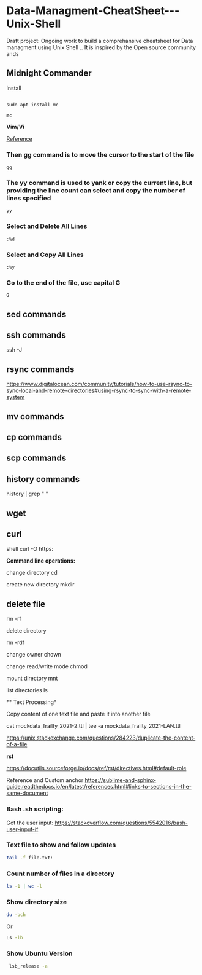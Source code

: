 # Data-Managment-CheatSheet---Unix-Shell
Draft project: Ongoing work to build a comprehansive cheatsheet for Data managment using Unix Shell .. It is inspired by the Open source community ands

**Midnight Commander**
---

Install
```

sudo apt install mc

```
```
mc
```

**Vim/Vi**

[Reference](https://linuxtect.com/how-to-select-all-in-vim-vi/)

### Then gg command is to move the cursor to the start of the file

``` 
gg

```


### The yy command is used to yank or copy the current line, but providing the line count can select and copy the number of lines specified 

``` 
yy 

```

 ### Select and Delete All Lines

```
:%d
```
 ### Select and Copy All Lines

```
:%y
```
### Go to the end of the file, use capital G
```
G
```


**sed commands**
----

**ssh commands**
----

ssh -J

**rsync commands**
----

https://www.digitalocean.com/community/tutorials/how-to-use-rsync-to-sync-local-and-remote-directories#using-rsync-to-sync-with-a-remote-system

**mv commands**
----

**cp commands**
----

**scp commands**
----

**history commands**
----

history | grep " "




**wget**
----

curl 
----

shell curl -O https:


**Command line operations:**

change directory cd 

create new directory mkdir

delete file 
---
rm -rf 

delete directory 

rm -rdf 

change owner chown

change read/write mode chmod 

mount directory mnt 

list directories ls 


** Text Processing*

Copy content of one text file and paste it into another file

cat mockdata_frailty_2021-2.ttl | tee -a mockdata_frailty_2021-LAN.ttl 

https://unix.stackexchange.com/questions/284223/duplicate-the-content-of-a-file

**rst**

https://docutils.sourceforge.io/docs/ref/rst/directives.html#default-role

Reference and Custom anchor
https://sublime-and-sphinx-guide.readthedocs.io/en/latest/references.html#links-to-sections-in-the-same-document

### Bash .sh scripting: 

Got the user input: https://stackoverflow.com/questions/5542016/bash-user-input-if

### Text file to show and follow updates 

```bash
tail -f file.txt: 
```


### Count number of files in a directory

```bash
ls -1 | wc -l
```

### Show directory size

```bash
du -bch
```
Or
```bash
Ls -lh
```

### Show Ubuntu Version

```bash
 lsb_release -a
```
